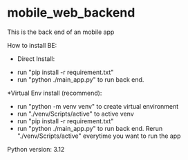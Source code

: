 # mobile_web_backend
This is the back end of an mobile app

How to install BE:

* Direct Install:
- run "pip install -r requirement.txt"
- run "python ./main_app.py" to run back end.

*Virtual Env install (recommend):
- run "python -m venv venv" to create virtual environment
- run "./venv/Scripts/active" to active venv
- run "pip install -r requirement.txt"
- run "python ./main_app.py" to run back end.
Rerun "./venv/Scripts/active" everytime you want to run the app

Python version: 3.12
